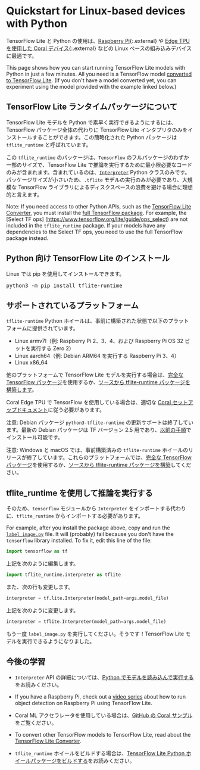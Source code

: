 # Quickstart for Linux-based devices with Python

TensorFlow Lite と Python の使用は、[Raspberry Pi](https://www.raspberrypi.org/){:.external} や [Edge TPU を使用した Coral デバイス](https://coral.withgoogle.com/){:.external} などの Linux ベースの組み込みデバイスに最適です。

This page shows how you can start running TensorFlow Lite models with Python in just a few minutes. All you need is a TensorFlow model [converted to TensorFlow Lite](../models/convert/). (If you don't have a model converted yet, you can experiment using the model provided with the example linked below.)

## TensorFlow Lite ランタイムパッケージについて

TensorFlow Lite モデルを Python で素早く実行できるようにするには、TensorFlow パッケージ全体の代わりに TensorFlow Lite インタプリタのみをインストールすることができます。この簡略化された Python パッケージは `tflite_runtime` と呼ばれています。

この `tflite_runtime` のパッケージは、`TensorFlow` のフルパッケージのわずか一部のサイズで、TensorFlow Lite で推論を実行するために最小限必要なコードのみが含まれます。含まれているのは、<a></a>[`Interpreter`](https://www.tensorflow.org/api_docs/python/tf/lite/Interpreter) Python クラスのみです。パッケージサイズが小さいため、`.tflite` モデルの実行のみが必要であり、大規模な TensorFlow ライブラリによるディスクスペースの浪費を避ける場合に理想的と言えます。

Note: If you need access to other Python APIs, such as the [TensorFlow Lite Converter](../models/convert/), you must install the [full TensorFlow package](https://www.tensorflow.org/install/). For example, the [Select TF ops] (https://www.tensorflow.org/lite/guide/ops_select) are not included in the `tflite_runtime` package. If your models have any dependencies to the Select TF ops, you need to use the full TensorFlow package instead.

## Python 向け TensorFlow Lite のインストール

Linux では pip を使用してインストールできます。

<pre class="devsite-terminal devsite-click-to-copy">python3 -m pip install tflite-runtime
</pre>

## サポートされているプラットフォーム

`tflite-runtime` Python ホイールは、事前に構築された状態で以下のプラットフォームに提供されています。

- Linux armv7l（例: Raspberry Pi 2、3、4、および Raspberry Pi OS 32 ビットを実行する Zero 2）
- Linux aarch64（例: Debian ARM64 を実行する Raspberry Pi 3、4）
- Linux x86_64

他のプラットフォームで TensorFlow Lite モデルを実行する場合は、[完全な TensorFlow パッケージ](https://www.tensorflow.org/install/)を使用するか、[ソースから tflite-runtime パッケージを構築します](build_cmake_pip.md)。

Coral Edge TPU で TensorFlow を使用している場合は、適切な [Coral セットアップドキュメント](https://coral.ai/docs/setup)に従う必要があります。

注意: Debian パッケージ `python3-tflite-runtime` の更新サポートは終了しています。最新の Debian パッケージは TF バージョン 2.5 用であり、[以前の手順](https://github.com/tensorflow/tensorflow/blob/v2.5.0/tensorflow/lite/g3doc/guide/python.md#install-tensorflow-lite-for-python)でインストール可能です。

注意: Windows と macOS では、事前構築済みの `tflite-runtime` ホイールのリリースが終了しています。これらのプラットフォームでは、[完全な TensorFlow パッケージ](https://www.tensorflow.org/install/)を使用するか、[ソースから tflite-runtime パッケージを構築](build_cmake_pip.md)してください。

## tflite_runtime を使用して推論を実行する

そのため、`tensorflow` モジュールから `Interpreter` をインポートする代わりに、`tflite_runtime` からインポートする必要があります。

For example, after you install the package above, copy and run the [`label_image.py`](https://github.com/tensorflow/tensorflow/tree/master/tensorflow/lite/examples/python/) file. It will (probably) fail because you don't have the `tensorflow` library installed. To fix it, edit this line of the file:

```python
import tensorflow as tf
```

上記を次のように編集します。

```python
import tflite_runtime.interpreter as tflite
```

また、次の行も変更します。

```python
interpreter = tf.lite.Interpreter(model_path=args.model_file)
```

上記を次のように変更します。

```python
interpreter = tflite.Interpreter(model_path=args.model_file)
```

もう一度 `label_image.py` を実行してください。そうです！TensorFlow Lite モデルを実行できるようになりました。

## 今後の学習

- `Interpreter` API の詳細については、[Python でモデルを読み込んで実行する](inference.md#load-and-run-a-model-in-python)をお読みください。

- If you have a Raspberry Pi, check out a [video series](https://www.youtube.com/watch?v=mNjXEybFn98&list=PLQY2H8rRoyvz_anznBg6y3VhuSMcpN9oe) about how to run object detection on Raspberry Pi using TensorFlow Lite.

- Coral ML アクセラレータを使用している場合は、[GitHub の Coral サンプル](https://github.com/google-coral/tflite/tree/master/python/examples)をご覧ください。

- To convert other TensorFlow models to TensorFlow Lite, read about the [TensorFlow Lite Converter](../models/convert/).

- `tflite_runtime` ホイールをビルドする場合は、[TensorFlow Lite Python ホイールパッケージをビルドする](build_cmake_pip.md)をお読みください。
